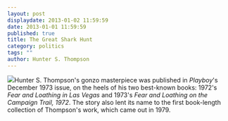 ```yaml
---
layout: post
displaydate: 2013-01-02 11:59:59
date: 2013-01-01 11:59:59
published: true
title: The Great Shark Hunt
category: politics
tags: ""
author: Hunter S. Thompson
---
```


![](http://sethmnookin.com/wp-content/uploads/2013/08/HST-edited-2.png)Hunter S. Thompson's gonzo masterpiece was published in _Playboy_'s December 1973 issue, on the heels of his two best-known books: 1972's _Fear and Loathing in Las Vegas_ and 1973's _Fear and Loathing on the Campaign Trail, 1972_. The story also lent its name to the first book-length collection of Thompson's work, which came out in 1979.